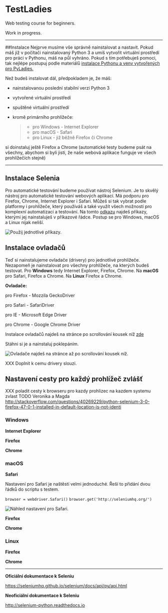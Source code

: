 # TestLadies
Web testing course for beginners.

Work in progress.

***

##Instalace
Nejprve musíme vše správně nainstalovat a nastavit. Pokud máš již v počítači nainstalovaný Python 3 a umíš vytvořit virtuální prostředí pro práci v Pythonu, máš na půl vyhráno. Pokud s tím potřebuješ pomoci, tak nejlépe postupuj podle materiálů [instalace Pythonu a venv vytvořených pro PyLadies.](http://pyladies.cz/v1/s001-install/instalace.html)

Než budeš instalovat dál, předpokladem je, že máš:

 - nainstalovanou poslední stabilní verzi Python 3
 - vytvořené virtuální prostředí
 - spuštěné virtuální prostředí
 - kromě primárního prohlížeče:

	>  - pro Windows - Internet Explorer 
	>  - pro macOS - Safari
	>  - pro Linux - již běžně Firefox či Chrome

si doinstaluj ještě Firefox a Chrome (automatické testy budeme psát na všechny, abychom si byli jistí, že naše webová aplikace funguje ve všech prohlížečích stejně)

***

## Instalace Selenia

Pro automatické testování budeme používat nástroj Selenium. Je to skvělý nástroj pro automatické testování webových aplikací. Má podporu pro Firefox, Chrome, Internet Explorer i Safari. Můžeš si tak vybrat podle platformy i prohlížeče, který používáš a také využít všech možností pro komplexní automatizaci a testování. Na tomto [odkazu](https://pypi.python.org/pypi/selenium) najdeš příkazy, kterými jej nainstaluješ v příkazové řádce. Postup se pro Windows, macOS a Linux nijak neliší.

![Použij jednotlivé příkazy.](https://github.com/PyLadiesCZ/TestLadies/blob/master/img/all_os_selenium_install.png)

## Instalace ovladačů
Teď si nainstalujeme ovladače (drivery) pro jednotlivé prohlížeče. 
Nezapomeň je nainstalovat pro všechny prohlížeče, na kterých budeš testovat. Pro **Windows** tedy Internet Explorer, Firefox, Chrome. Na **macOS** pro Safari, Firefox a Chrome. Na **Linux** Firefox a Chrome.

**Ovladače:**

 pro Firefox - Mozzila GeckoDriver

 pro Safari - SafariDriver

 pro IE - Microsoft Edge Driver

 pro Chrome -  Google Chrome Driver

Instalace ovladačů najdeš na stránce po scrollování kousek níž [zde](http://docs.seleniumhq.org/download/)

Stáhni si je a nainstaluj poklepáním.

![Ovladače najdeš na stránce až po scrollování kousek níž.](https://github.com/PyLadiesCZ/TestLadies/blob/master/img/all_os_drivers_install.png)

 
XXX Doplnit k cemu drivery slouzi.

## Nastavení cesty pro každý prohlížeč zvlášť

XXX poladit cesty k browseru pro kazdy prohlizec na kazdem systemu zvlast TODO Veronika a Magda
http://stackoverflow.com/questions/40269229/python-selenium-3-0-firefox-47-0-1-installed-in-default-location-is-not-identi

### Windows

**Internet Explorer**

**Firefox**

**Chrome**

### macOS

**Safari**

Nastavení pro Safari je naštěstí velmi jednoduché. Řeší to přidání dvou řádků do scriptu s testem. 

`browser = webdriver.Safari()`
`browser.get('http://seleniumhq.org/')`

![Náhled nastavení pro Safari.](https://github.com/PyLadiesCZ/TestLadies/blob/master/img/macos_safari_path.png)

**Firefox**

**Chrome**

### Linux

**Firefox**

**Chrome**

***

**Oficiální dokumentace k Seleniu**

https://seleniumhq.github.io/selenium/docs/api/py/api.html

**Neoficiální dokumentace k Seleniu**

http://selenium-python.readthedocs.io

